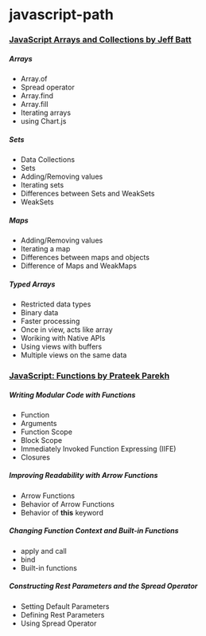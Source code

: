# javascript-path

### [JavaScript Arrays and Collections by Jeff Batt](https://app.pluralsight.com/library/courses/javascript-arrays-collections/table-of-contents)

##### Arrays

- Array.of
- Spread operator
- Array.find
- Array.fill
- Iterating arrays
- using Chart.js

##### Sets

- Data Collections
- Sets
- Adding/Removing values
- Iterating sets
- Differences between Sets and WeakSets
- WeakSets

##### Maps

- Adding/Removing values
- Iterating a map
- Differences between maps and objects
- Difference of Maps and WeakMaps

##### Typed Arrays

- Restricted data types
- Binary data
- Faster processing
- Once in view, acts like array
- Woriking with Native APIs
- Using views with buffers
- Multiple views on the same data

### [JavaScript: Functions by Prateek Parekh](https://app.pluralsight.com/library/courses/javascript-functions/table-of-contents)

##### Writing Modular Code with Functions

- Function
- Arguments
- Function Scope
- Block Scope
- Immediately Invoked Function Expressing (IIFE)
- Closures

##### Improving Readability with Arrow Functions

- Arrow Functions
- Behavior of Arrow Functions
- Behavior of **this** keyword

##### Changing Function Context and Built-in Functions

- apply and call
- bind
- Built-in functions

##### Constructing Rest Parameters and the Spread Operator

- Setting Default Parameters
- Defining Rest Parameters
- Using Spread Operator
